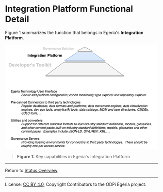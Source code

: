 <!-- SPDX-License-Identifier: CC-BY-4.0 -->
<!-- Copyright Contributors to the ODPi Egeria project 2020. -->

# Integration Platform Functional Detail

Figure 1 summarizes the function that belongs in Egeria's
**Integration Platform**.

![Figure 1](egeria-status-integration-platform-functional-detail.png#pagewidth)
> **Figure 1:** Key capabilities in Egeria's Integration Platform

----
Return to [Status Overview](.)

----
License: [CC BY 4.0](https://creativecommons.org/licenses/by/4.0/),
Copyright Contributors to the ODPi Egeria project.